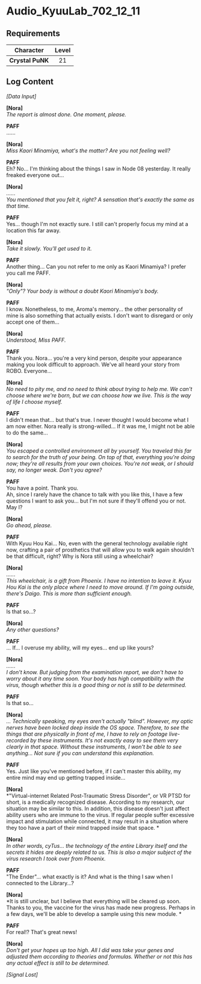 # Audio_KyuuLab_702_12_11
## Requirements
|   Character    |Level|
|----------------|:---:|
|**Crystal PuNK**| 21  |

## Log Content
*\[Data Input\]*

**[Nora]**<br>
*The report is almost done. One moment, please.*

**PAFF**<br>
......

**[Nora]**<br>
*Miss Kaori Minamiya, what's the matter? Are you not feeling well?*

**PAFF**<br>
Eh? No... I'm thinking about the things I saw in Node 08 yesterday. It really freaked everyone out...

**[Nora]**<br>
*......<br>
You mentioned that you felt it, right? A sensation that's exactly the same as that time.*

**PAFF**<br>
Yes... though I'm not exactly sure. I still can't properly focus my mind at a location this far away.

**[Nora]**<br>
*Take it slowly. You'll get used to it.*

**PAFF**<br>
Another thing... Can you not refer to me only as Kaori Minamiya? I prefer you call me PAFF.

**[Nora]**<br>
*"Only"? Your body is without a doubt Kaori Minamiya's body.*

**PAFF**<br>
I know. Nonetheless, to me, Aroma's memory... the other personality of mine is also something that actually exists. I don't want to disregard or only accept one of them...

**[Nora]**<br>
*Understood, Miss PAFF.*

**PAFF**<br>
Thank you. Nora... you're a very kind person, despite your appearance making you look difficult to approach. We've all heard your story from ROBO. Everyone... 

**[Nora]**<br>
*No need to pity me, and no need to think about trying to help me. We can't choose where we're born, but we can choose how we live. This is the way of life I choose myself.*

**PAFF**<br>
I didn't mean that... but that's true. I never thought I would become what I am now either. Nora really is strong\-willed... If it was me, I might not be able to do the same...

**[Nora]**<br>
*You escaped a controlled environment all by yourself. You traveled this far to search for the truth of your being. On top of that, everything you're doing now; they're all results from your own choices. You're not weak, or I should say, no longer weak. Don't you agree?*

**PAFF**<br>
You have a point. Thank you.<br>
Ah, since I rarely have the chance to talk with you like this, I have a few questions I want to ask you... but I'm not sure if they'll offend you or not. May I?

**[Nora]**<br>
*Go ahead, please.*

**PAFF**<br>
With Kyuu Hou Kai... No, even with the general technology available right now, crafting a pair of prosthetics that will allow you to walk again shouldn't be that difficult, right? Why is Nora still using a wheelchair?

**[Nora]**<br>
*......<br>
This wheelchair, is a gift from Phoenix. I have no intention to leave it. Kyuu Hou Kai is the only place where I need to move around. If I'm going outside, there's Daigo. This is more than sufficient enough.*

**PAFF**<br>
Is that so...?

**[Nora]**<br>
*Any other questions?*

**PAFF**<br>
... If... I overuse my ability, will my eyes... end up like yours?

**[Nora]**<br>
*......<br>
I don't know. But judging from the examination report, we don't have to worry about it any time soon. Your body has high compatibility with the virus, though whether this is a good thing or not is still to be determined.*

**PAFF**<br>
Is that so...

**[Nora]**<br>
*... Technically speaking, my eyes aren't actually "blind". However, my optic nerves have been locked deep inside the OS space. Therefore, to see the things that are physically in front of me, I have to rely on footage live\-recorded by these instruments. It's not exactly easy to see them very clearly in that space. Without these instruments, I won't be able to see anything... Not sure if you can understand this explanation.*

**PAFF**<br>
Yes. Just like you've mentioned before, if I can't master this ability, my entire mind may end up getting trapped inside...

**[Nora]**<br>
*"Virtual\-internet Related Post\-Traumatic Stress Disorder", or VR PTSD for short, is a medically recognized disease. According to my research, our situation may be similar to this. In addition, this disease doesn't just affect ability users who are immune to the virus. If regular people suffer excessive impact and stimulation while connected, it may result in a situation where they too have a part of their mind trapped inside that space. *

**[Nora]**<br>
*In other words, cyTus... the technology of the entire Library itself and the secrets it hides are deeply related to us. This is also a major subject of the virus research I took over from Phoenix.*

**PAFF**<br>
"The Ender"... what exactly is it? And what is the thing I saw when I connected to the Library...?

**[Nora]**<br>
*It is still unclear, but I believe that everything will be cleared up soon.<br>
Thanks to you, the vaccine for the virus has made new progress. Perhaps in a few days, we'll be able to develop a sample using this new module. *

**PAFF**<br>
For real!? That's great news!

**[Nora]**<br>
*Don't get your hopes up too high. All I did was take your genes and adjusted them according to theories and formulas. Whether or not this has any actual effect is still to be determined.*

*[Signal Lost]*
